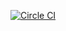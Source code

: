 [![Circle CI](https://circleci.com/gh/Willianvdv/regressor.svg?style=svg)](https://circleci.com/gh/Willianvdv/regressor)

